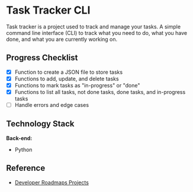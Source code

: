 # Task Tracker CLI

Task tracker is a project used to track and manage your tasks. A simple command line interface (CLI) to track what you need to do, what you have done, and what you are currently working on.

## Progress Checklist

- [x] Function to create a JSON file to store tasks
- [x] Functions to add, update, and delete tasks
- [x] Functions to mark tasks as "in-progress" or "done"
- [x] Functions to list all tasks, not done tasks, done tasks, and in-progress tasks
- [ ] Handle errors and edge cases

## Technology Stack

**Back-end:** 
- Python

## Reference

 - [Developer Roadmaps Projects](https://roadmap.sh/projects/task-tracker)
